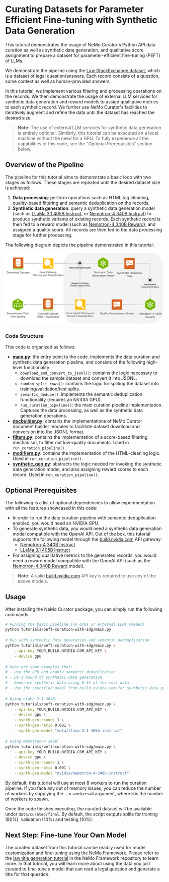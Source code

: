 # Curating Datasets for Parameter Efficient Fine-tuning with Synthetic Data Generation

This tutorial demonstrates the usage of NeMo Curator's Python API data curation as well as synthetic
data generation, and qualitative score assignment to prepare a dataset for parameter-efficient fine-tuning (PEFT) of LLMs.

We demonstrate the pipeline using the [Law StackExchange dataset](https://huggingface.co/datasets/ymoslem/Law-StackExchange),
which is a dataset of legal question/answers. Each record consists of a question, some context as
well as human-provided answers.

In this tutorial, we implement various filtering and processing operations on the records. We then
demonstrate the usage of external LLM services for synthetic data generation and reward models to
assign qualitative metrics to each synthetic record. We further use NeMo Curator's facilities
to iteratively augment and refine the data until the dataset has reached the desired size.

> **Note:** The use of external LLM services for synthetic data generation is entirely optional.
> Similarly, this tutorial can be executed on a local machine without the need for a GPU. To fully
> experience all the capabilities of this code, see the "Optional Prerequisites" section below.

## Overview of the Pipeline

The pipeline for this tutorial aims to demonstrate a basic loop with two stages as follows. These stages are repeated until the desired dataset size is achieved:

1. **Data processing**: perform operations such as HTML tag cleaning, quality-based filtering and semantic deduplication on the records.
2. **Synthetic data generation**: query a synthetic data generation model (such as [LLaMa 3.1 405B Instruct](https://build.nvidia.com/meta/llama-3_1-405b-instruct), or [Nemotron-4 340B Instruct](https://build.nvidia.com/nvidia/nemotron-4-340b-instruct)) to produce synthetic variants of existing records. Each synthetic record is then fed to a reward model (such as [Nemotron-4 340B Reward](https://build.nvidia.com/nvidia/nemotron-4-340b-reward)), and assigned a quality score. All records are then fed to the data processing stage for further processing.

The following diagram depicts the pipeline demonstrated in this tutorial:

![image](images/peft-sdg.png)


### Code Structure

This code is organized as follows:
- **[main.py](main.py)**: the entry point to the code. Implements the data curation and synthetic data generation pipeline, and consists of the following high-level functionality:
  - `download_and_convert_to_jsonl()`: contains the logic necessary to download the sample dataset and convert it into JSONL.
  - `random_split_rows()`: contains the logic for spliting the dataset into training/validation/test splits.
  - `semantic_dedupe()`: implements the semantic deduplication functionality (requires an NVIDIA GPU).
  - `run_curation_pipeline()`: the main curation pipeline implementation. Captures the data processing, as well as the synthetic data generation operations.
- **[docbuilder.py](docbuilder.py)**: contains the implementations of NeMo Curator document builder modules to facilitate dataset download and conversion into the JSONL format.
- **[filters.py](filters.py)**: contains the implementation of a score-based filtering mechanism, to filter out low-quality documents. Used in `run_curation_pipeline()`.
- **[modifiers.py](modifiers.py)**: contains the implementation of the HTML-cleaning logic. Used in `run_curation_pipeline()`.
- **[synthetic_gen.py](synthetic_gen.py)**: abstracts the logic needed for invoking the synthetic data generation model, and also assigning reward scores to each record. Used in `run_curation_pipeline()`.

## Optional Prerequisites

The following is a list of optional dependencies to allow experimentation with all the features
showcased in this code:

* In order to run the data curation pipeline with semantic deduplication enabled, you would need an
NVIDIA GPU.
* To generate synthetic data, you would need a synthetic data generation model compatible with the OpenAI API. Out of the box, this tutorial supports the following model through the [build.nvidia.com](https://build.nvidia.com) API gateway:
  * [Nemotron-4 340B Instruct](https://build.nvidia.com/nvidia/nemotron-4-340b-instruct)
  * [LLaMa 3.1 405B Instruct](https://build.nvidia.com/meta/llama-3_1-405b-instruct)
* For assigning qualitative metrics to the generated records, you would need a reward model compatible with the OpenAI API (such as the [Nemotron-4 340B Reward](https://build.nvidia.com/nvidia/nemotron-4-340b-reward) model).

> **Note:** A valid [build.nvidia.com](https://build.nvidia.com) API key is required to use any of the above models.

## Usage
After installing the NeMo Curator package, you can simply run the following commands:
```bash
# Running the basic pipeline (no GPUs or external LLMs needed)
python tutorials/peft-curation-with-sdg/main.py

# Run with synthetic data generation and semantic dedeuplication
python tutorials/peft-curation-with-sdg/main.py \
    --api-key YOUR_BUILD.NVIDIA.COM_API_KEY \
    --device gpu

# Here are some examples that:
# - Use the GPU and enable semantic deduplication
# - Do 1 round of synthetic data generation
# - Generate synthetic data using 0.1% of the real data
# - Use the specified model from build.nvidia.com for synthetic data generation

# Using LLaMa 3.1 405B:
python tutorials/peft-curation-with-sdg/main.py \
    --api-key YOUR_BUILD.NVIDIA.COM_API_KEY \
    --device gpu \
    --synth-gen-rounds 1 \
    --synth-gen-ratio 0.001 \
    --synth-gen-model "meta/llama-3.1-405b-instruct"

# Using Nemotron-4 340B:
python tutorials/peft-curation-with-sdg/main.py \
    --api-key YOUR_BUILD.NVIDIA.COM_API_KEY \
    --device gpu \
    --synth-gen-rounds 1 \
    --synth-gen-ratio 0.001 \
    --synth-gen-model "nvidia/nemotron-4-340b-instruct"
```

By default, this tutorial will use at most 8 workers to run the curation pipeline. If you face any
out of memory issues, you can reduce the number of workers by supplying the `--n-workers=N` argument,
where `N` is the number of workers to spawn.

Once the code finishes executing, the curated dataset will be available under `data/curated/final`.
By default, the script outputs splits for training (80%), validation (10%) and testing (10%).

## Next Step: Fine-tune Your Own Model
The curated dataset from this tutorial can be readily used for model customization and fine-tuning using the [NeMo Framework](https://github.com/NVIDIA/NeMo). Please refer to the [law title generation tutorial](https://github.com/NVIDIA/NeMo/blob/main/tutorials/llm/llama-3/sdg-law-title-generation/llama3-sdg-lora-nemofw.ipynb) in the NeMo Framework repository to learn more. In that tutorial, you will learn more about using the data you just curated to fine-tune a model that can read a legal question and generate a title for that question.
